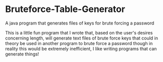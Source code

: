 # Bruteforce-Table-Generator
A java program that generates files of keys for brute forcing a password

This is a little fun program that I wrote that, based on the user's desires concerning length, will generate text files of brute force keys that could in theory be used in another program to brute force a password though in reality this would be extremely inefficient, I like writing programs that can generate things!
